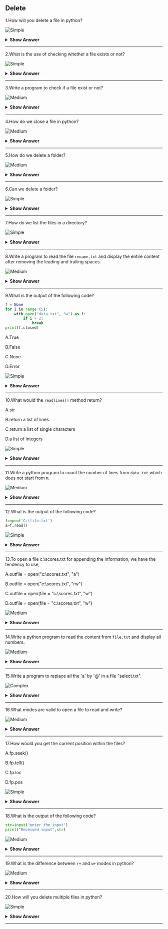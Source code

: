 ## Delete

1.How will you delete a file in python?

![Simple](https://github.com/revaturelabs/interviewquestions/blob/dev/ComplexityTags/simple%20(2).svg)

<details><summary><b>Show Answer</b></summary>
    <blockquote>

 - Many a times you need to delete the file instead of closing it.
 - If you try to delete the file which is not present, it will `throw` an Input Output error.

```python
import os
#delete file
os.remove("File.txt")
```

> The remove objects and path are described in the os module and hence it is to be imported.
        
</blockquote>

</details>

---

2.What is the use of checking whether a file exists or not?

![Simple](https://github.com/revaturelabs/interviewquestions/blob/dev/ComplexityTags/simple%20(2).svg)

<details><summary><b>Show Answer</b></summary>

> To avoid obtaining an error, we would possibly need to check if the file exists before trying to delete it.

</details>

---

3.Write a program to check if a file exist or not?

![Medium](https://github.com/revaturelabs/interviewquestions/blob/dev/ComplexityTags/Medium%20(2).svg)

<details><summary><b>Show Answer</b></summary>
    
> If we want to check whether the given file exists, we could use `.exists("file_name")`

```python
import os
if os.path.exists("my_file.txtt"):
    os.remove("my_file.txtt")
else:
    print("the file doesn't exist")
```

</details>

---

4.How do we close a file in python?

![Medium](https://github.com/revaturelabs/interviewquestions/blob/dev/ComplexityTags/Medium%20(2).svg)

<details><summary><b>Show Answer</b></summary>
    <blockquote>

```python
open("myFile.txt", "r") as fObj
#perform file operations
fObj.close()
```

 - It is always a good practice to close the file after using it.

Or else,
 - We can use "with" statement while opening the file. We don’t have to explicitly close the file object. As soon as the pointer goes out of the 'with' statement block, the file object is closed.
  
```python
with open("myFile.txt", "r") as fObj:
#perform file operations
#file is closed automatically
```

</blockquote>        
</details>

---

5.How do we delete a folder?

![Medium](https://github.com/revaturelabs/interviewquestions/blob/dev/ComplexityTags/Medium%20(2).svg)

<details><summary><b>Show Answer</b></summary>

> - In python, to delete a folder, we can use `os.rmdir()` method.
> - This `os.rmdir()` methos is used delete only the empty folders.  
  
```python
import os
os.rmdir("folder_name")
```

</details>

---

6.Can we delete a folder?

![Simple](https://github.com/revaturelabs/interviewquestions/blob/dev/ComplexityTags/simple%20(2).svg)

<details><summary><b>Show Answer</b></summary>

> Yes,we can delete/remove a folder.But,you can remove only empty folders.
> We can't delete the folder which contains content inside the folder.

</details>

---

7.How do we list the files in a directory?

![Simple](https://github.com/revaturelabs/interviewquestions/blob/dev/ComplexityTags/simple%20(2).svg)

<details><summary><b>Show Answer</b></summary>

> To list all the files or directories from a particular path, we can use `os.listdir()` method.

```python
import os
for x in os.listdir('_'):
    print(x)
```

</details>

---

8.Write a program to read the file `rename.txt` and display the entire content after removing the leading and trailing spaces.

![Medium](https://github.com/revaturelabs/interviewquestions/blob/dev/ComplexityTags/Medium%20(2).svg)

<details><summary><b>Show Answer</b></summary>

```python
f = open("star.txt", "r")
d = f.readlines()
for i in d:
    print(i.strip())
f.close()
```

</details>

---

9.What is the output of the following code?

```python
f = None
for i in range (5):
    with open("data.txt", "w") as f:
        if i > 2:
            break
print(f.closed)
```

A.True

B.False

C.None

D.Error

![Simple](https://github.com/revaturelabs/interviewquestions/blob/dev/ComplexityTags/simple%20(2).svg)

<details><summary><b>Show Answer</b></summary>

> Option A.True

<details><summary><b>Explanation</b></summary>

> The `WITH` statement which is used to open file, guarantees that the file object is closed once the `with` block exits.

</details>
</details>

---

10.What would the `readlines()` method return?

A.str

B.return a list of lines

C.return a list of single characters

D.a list of integers

![Simple](https://github.com/revaturelabs/interviewquestions/blob/dev/ComplexityTags/simple%20(2).svg)

<details><summary><b>Show Answer</b></summary>

> Option B.return a list of lines

<details><summary><b>Explanation</b></summary>

> Every line is stored in a list and it will be returned.

</details>
</details>

---

11.Write a python program to count the number of lines from `data.txt` which does not start from `M`.

![Medium](https://github.com/revaturelabs/interviewquestions/blob/dev/ComplexityTags/Medium%20(2).svg)

<details><summary><b>Show Answer</b></summary>

```python
file=open("data.txt")
d=f.readlines()
count=0
for i in d:
     if i[0] != 'M':
         count=count+1
print("Total lines are :", count)
```

</details>

---

12.What is the output of the following code?

```python
f=open('C:\file.txt')
a=f.read()
```

![Simple](https://github.com/revaturelabs/interviewquestions/blob/dev/ComplexityTags/simple%20(2).svg)

<details><summary><b>Show Answer</b></summary>

> It will read the content from the `file.txt` until the end of file.

<details><summary><b>Explanation</b></summary>

> The `read()` method reads all the contents from the file.

</details>
</details>

---

13.To open a file c:\scores.txt for appending the information, we have the tendency to use,

A.outfile = open("c:\\scores.txt", "a")

B.outfile = open("c:\\scores.txt", "rw")

C.outfile = open(file = "c:\scores.txt", "w")

D.outfile = open(file = "c:\\scores.txt", "w")

![Medium](https://github.com/revaturelabs/interviewquestions/blob/dev/ComplexityTags/Medium%20(2).svg)

<details><summary><b>Show Answer</b></summary>

> Option A. `outfile = open("c:\\scores.txt", "a")`

<details><summary><b>Explanation</b></summary>

> It is used to indicate the data to be appended.

</details>
</details>

---

14.Write a python program to read the content from `file.txt` and display all numbers.

![Medium](https://github.com/revaturelabs/interviewquestions/blob/dev/ComplexityTags/Medium%20(2).svg)

<details><summary><b>Show Answer</b></summary>

```python
file = open("file.txt", "r")
d = file.read()
for i in d:
  if i.isdigit():
    print(i)
file.close()
```

</details>

---

15.Write a program to replace all the 'a' by '@' in a file "select.txt".

![Complex](https://github.com/revaturelabs/interviewquestions/blob/dev/ComplexityTags/Complex%20(2).svg)

<details><summary><b>Show Answer</b></summary>

```python
f = open("select.txt", "r")
d = f.read()
d = d.replace('a', '@')
f.close()
f=open("select.txt", "w")
f.write(d)
f.close()
```

</details>

---

16.What modes are valid to open a file to read and write?

![Medium](https://github.com/revaturelabs/interviewquestions/blob/dev/ComplexityTags/Medium%20(2).svg)

<details><summary><b>Show Answer</b></summary>
<blockquote>

 1.r+

 2.w+

 3.wb+
   
  </blockquote>

<details><summary><b>Explanation</b></summary>

> To open the files in read-write operations, `+` is used to append to file mode.

</details>
</details>

---

17.How would you get the current position within the files?

A.fp.seek()

B.fp.tell()

C.fp.loc

D.fp.pos

![Simple](https://github.com/revaturelabs/interviewquestions/blob/dev/ComplexityTags/simple%20(2).svg)

<details><summary><b>Show Answer</b></summary>

> Option B.`fp.tell()`

<details><summary><b>Explanation</b></summary>

> `fp.tell()` method is used to get the current position within the file.

</details>
</details>

---

18.What is the output of the following code?

```python
str=input("enter the input")
print("Received input",str)
```

![Medium](https://github.com/revaturelabs/interviewquestions/blob/dev/ComplexityTags/Medium%20(2).svg)

<details><summary><b>Show Answer</b></summary>

> enter the input:[x*5 for x in range(2,10,2)]
> received input is:[x*5 for x in range(2,10,2)]

<details><summary><b>Explanation</b></summary>

> It will print whatever is given as input

</details>
</details>

---

19.What is the difference between `r+` and `w+` modes in python?

![Medium](https://github.com/revaturelabs/interviewquestions/blob/dev/ComplexityTags/Medium%20(2).svg)

<details><summary><b>Show Answer</b></summary>
    <blockquote>

 **r+**:

 - It will not create a file if it does not exist.
 - If the file already exists, opening it with r+ does not destroys the contents.
  
 **w+**:

 - If the file does not exist,it will be created.
 - If the file already exists, opening it with r+ will destroys the contents.
        
        </blockquote>
</details>

---

20.How will you delete multiple files in python?

![Simple](https://github.com/revaturelabs/interviewquestions/blob/dev/ComplexityTags/simple%20(2).svg)

<details><summary><b>Show Answer</b></summary>

> - To delete multiple files, we can use loop over the list of files and use the higher than `os. rmdir()` operate. 
> - To delete a folder that contains all files, you want to remove got to `import shutil` package. 
  
</details>

---
